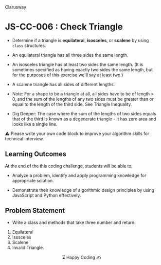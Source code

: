 <p>Clarusway<img align="right"
  src="https://secure.meetupstatic.com/photos/event/3/1/b/9/600_488352729.jpeg"  width="15px"></p>

# JS-CC-006 : Check Triangle

- Determine if a triangle is **equilateral**, **isosceles**, or **scalene** by using `class` structures.

- An equilateral triangle has all three sides the same length.

- An isosceles triangle has at least two sides the same length. (It is sometimes specified as having exactly two sides the same length, but for the purposes of this exercise we'll say at least two.)

- A scalene triangle has all sides of different lengths.

- Note: For a shape to be a triangle at all, all sides have to be of length > 0, and the sum of the lengths of any two sides must be greater than or equal to the length of the third side. See Triangle Inequality.

- Dig Deeper: The case where the sum of the lengths of two sides equals that of the third is known as a degenerate triangle - it has zero area and looks like a single line.

⚠️ Please write your own code block to improve your algorithm skills for technical interview.

## Learning Outcomes

At the end of the this coding challenge, students will be able to;

- Analyze a problem, identify and apply programming knowledge for appropriate solution.

- Demonstrate their knowledge of algorithmic design principles by using JavaScript and Python effectively.

## Problem Statement

- Write a class and methods that take three number and return:

1. Equilateral
1. Isosceles
1. Scalene
1. Invalid Triangle.

<center> ⌛ Happy Coding  ✍ </center>
